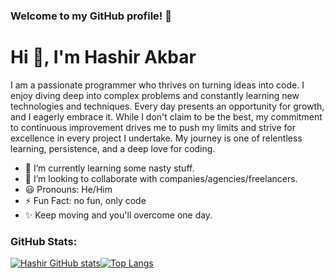 ### Welcome to my GitHub profile! 🚀

# Hi 👋, I'm Hashir Akbar

I am a passionate programmer who thrives on turning ideas into code. I enjoy diving deep into complex problems and constantly learning new technologies and techniques. Every day presents an opportunity for growth, and I eagerly embrace it. While I don't claim to be the best, my commitment to continuous improvement drives me to push my limits and strive for excellence in every project I undertake. My journey is one of relentless learning, persistence, and a deep love for coding.

- 🌱 I’m currently learning some nasty stuff.
- 💼 I’m looking to collaborate with companies/agencies/freelancers.
- 😃 Pronouns: He/Him
- ⚡ Fun Fact: no fun, only code
- ✨ Keep moving and you'll overcome one day.

### GitHub Stats:

[![Hashir GitHub stats](https://github-readme-stats.vercel.app/api?username=Hashir-Akbar&show=reviews,prs_merged_percentage&show_icons=true)](https://github.com/Hashir-Akbar/github-readme-stats)[![Top Langs](https://github-readme-stats.vercel.app/api/top-langs/?username=Hashir-Akbar&langs_count=8&layout=compact)](https://github.com/Hashir-Akbar/github-readme-stats)

